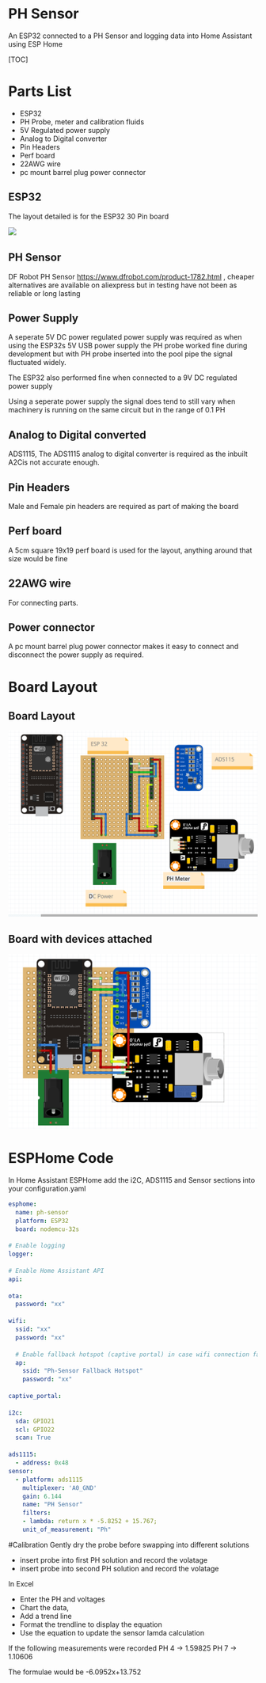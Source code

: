 
# PH Sensor

An ESP32 connected to a PH Sensor and logging data into Home Assistant using ESP Home

[TOC]

# Parts List

- ESP32
- PH Probe, meter and calibration fluids 
- 5V Regulated power supply
- Analog to Digital converter
- Pin Headers
- Perf board
- 22AWG wire
- pc mount barrel plug power connector


## ESP32
 The layout detailed is for the ESP32 30 Pin board

[![](https://circuits4you.com/wp-content/uploads/2018/12/ESP32-Pinout.jpg)](https://circuits4you.com/wp-content/uploads/2018/12/ESP32-Pinout.jpg)


## PH Sensor
DF Robot PH Sensor https://www.dfrobot.com/product-1782.html , cheaper alternatives are available on aliexpress but in testing have not been as reliable or long lasting


## Power Supply
A seperate 5V DC power regulated power supply was required as when using the ESP32s 5V USB power supply the PH probe worked fine during development but with PH probe inserted into the pool pipe the signal fluctuated widely.

The ESP32 also performed fine when connected to a 9V DC regulated power supply

Using a seperate power supply the signal does tend to still vary when machinery is running on the same circuit but in the range of 0.1 PH

## Analog to Digital converted
ADS1115, The ADS1115 analog to digital converter is required as the inbuilt A2Cis not accurate enough.

## Pin Headers
Male and Female pin headers are required as part of making the board

## Perf board
A 5cm square 19x19 perf board is used for the layout, anything around that size would be fine

## 22AWG wire
For connecting parts.

## Power connector
A pc mount barrel plug power connector makes it easy to connect and disconnect the power supply as required.

# Board Layout

## Board Layout
<img src="../../devices/ph_sensor/board_layout.png">



## Board with devices attached
<img src="../../devices/ph_sensor/ph%20sensor.png">

# ESPHome Code
In Home Assistant ESPHome add the i2C, ADS1115 and Sensor sections into your configuration.yaml


```yaml
esphome:
  name: ph-sensor
  platform: ESP32
  board: nodemcu-32s

# Enable logging
logger:

# Enable Home Assistant API
api:

ota:
  password: "xx"

wifi:
  ssid: "xx"
  password: "xx"

  # Enable fallback hotspot (captive portal) in case wifi connection fails
  ap:
    ssid: "Ph-Sensor Fallback Hotspot"
    password: "xx"

captive_portal:

i2c:
  sda: GPIO21
  scl: GPIO22
  scan: True
  
ads1115:
  - address: 0x48
sensor:
  - platform: ads1115
    multiplexer: 'A0_GND'
    gain: 6.144
    name: "PH Sensor"
    filters:
    - lambda: return x * -5.8252 + 15.767;
    unit_of_measurement: "Ph"
```



#Calibration
Gently dry the probe before swapping into different solutions
- insert probe into first PH solution and record the volatage 
- insert probe into second PH solution and record the volatage 

In Excel
- Enter the PH and voltages
- Chart the data, 
- Add a trend line
- Format the trendline to display the equation
- Use the equation to update the sensor lamda calculation


If the following measurements were recorded
PH 4 -> 1.59825
PH 7 -> 1.10606

The formulae would be -6.0952x+13.752






